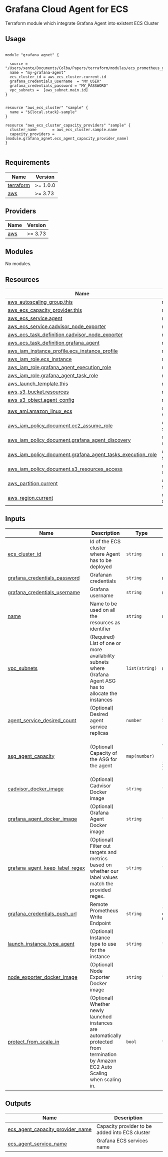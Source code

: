 # Grafana Cloud Agent for ECS

Terraform module which integrate Grafana Agent into existent ECS Cluster

## Usage

```hcl

module "grafana_agnet" {

  source = "/Users/xente/Documents/Colba/Papers/terraform/modules/ecs_prometheus_grafana_cloud"
  name = "my-grafana-agent"
  ecs_cluster_id = aws_ecs_cluster.current.id
  grafana_credentials_username  = "MY_USER"
  grafana_credentials_password = "MY_PASSWORD"
  vpc_subnets =  [aws_subnet.main.id]
}


resource "aws_ecs_cluster" "sample" {
  name = "${local.stack}-sample"
}

resource "aws_ecs_cluster_capacity_providers" "sample" {
  cluster_name       = aws_ecs_cluster.sample.name
  capacity_providers = [module.grafana_agnet.ecs_agent_capacity_provider_name]
}


```


<!-- BEGIN_TF_DOCS -->
## Requirements

| Name | Version |
|------|---------|
| <a name="requirement_terraform"></a> [terraform](#requirement\_terraform) | >= 1.0.0 |
| <a name="requirement_aws"></a> [aws](#requirement\_aws) | >= 3.73 |

## Providers

| Name | Version |
|------|---------|
| <a name="provider_aws"></a> [aws](#provider\_aws) | >= 3.73 |

## Modules

No modules.

## Resources

| Name | Type |
|------|------|
| [aws_autoscaling_group.this](https://registry.terraform.io/providers/hashicorp/aws/latest/docs/resources/autoscaling_group) | resource |
| [aws_ecs_capacity_provider.this](https://registry.terraform.io/providers/hashicorp/aws/latest/docs/resources/ecs_capacity_provider) | resource |
| [aws_ecs_service.agent](https://registry.terraform.io/providers/hashicorp/aws/latest/docs/resources/ecs_service) | resource |
| [aws_ecs_service.cadvisor_node_exporter](https://registry.terraform.io/providers/hashicorp/aws/latest/docs/resources/ecs_service) | resource |
| [aws_ecs_task_definition.cadvisor_node_exporter](https://registry.terraform.io/providers/hashicorp/aws/latest/docs/resources/ecs_task_definition) | resource |
| [aws_ecs_task_definition.grafana_agent](https://registry.terraform.io/providers/hashicorp/aws/latest/docs/resources/ecs_task_definition) | resource |
| [aws_iam_instance_profile.ecs_instance_profile](https://registry.terraform.io/providers/hashicorp/aws/latest/docs/resources/iam_instance_profile) | resource |
| [aws_iam_role.ecs_instance](https://registry.terraform.io/providers/hashicorp/aws/latest/docs/resources/iam_role) | resource |
| [aws_iam_role.grafana_agent_execution_role](https://registry.terraform.io/providers/hashicorp/aws/latest/docs/resources/iam_role) | resource |
| [aws_iam_role.grafana_agent_task_role](https://registry.terraform.io/providers/hashicorp/aws/latest/docs/resources/iam_role) | resource |
| [aws_launch_template.this](https://registry.terraform.io/providers/hashicorp/aws/latest/docs/resources/launch_template) | resource |
| [aws_s3_bucket.resources](https://registry.terraform.io/providers/hashicorp/aws/latest/docs/resources/s3_bucket) | resource |
| [aws_s3_object.agent_config](https://registry.terraform.io/providers/hashicorp/aws/latest/docs/resources/s3_object) | resource |
| [aws_ami.amazon_linux_ecs](https://registry.terraform.io/providers/hashicorp/aws/latest/docs/data-sources/ami) | data source |
| [aws_iam_policy_document.ec2_assume_role](https://registry.terraform.io/providers/hashicorp/aws/latest/docs/data-sources/iam_policy_document) | data source |
| [aws_iam_policy_document.grafana_agent_discovery](https://registry.terraform.io/providers/hashicorp/aws/latest/docs/data-sources/iam_policy_document) | data source |
| [aws_iam_policy_document.grafana_agent_tasks_execution_role](https://registry.terraform.io/providers/hashicorp/aws/latest/docs/data-sources/iam_policy_document) | data source |
| [aws_iam_policy_document.s3_resources_access](https://registry.terraform.io/providers/hashicorp/aws/latest/docs/data-sources/iam_policy_document) | data source |
| [aws_partition.current](https://registry.terraform.io/providers/hashicorp/aws/latest/docs/data-sources/partition) | data source |
| [aws_region.current](https://registry.terraform.io/providers/hashicorp/aws/latest/docs/data-sources/region) | data source |

## Inputs

| Name | Description | Type | Default | Required |
|------|-------------|------|---------|:--------:|
| <a name="input_ecs_cluster_id"></a> [ecs\_cluster\_id](#input\_ecs\_cluster\_id) | Id of the ECS cluster where Agent has to be deployed | `string` | n/a | yes |
| <a name="input_grafana_credentials_password"></a> [grafana\_credentials\_password](#input\_grafana\_credentials\_password) | Grafanan credentials | `string` | n/a | yes |
| <a name="input_grafana_credentials_username"></a> [grafana\_credentials\_username](#input\_grafana\_credentials\_username) | Grafana username | `string` | n/a | yes |
| <a name="input_name"></a> [name](#input\_name) | Name to be used on all the resources as identifier | `string` | n/a | yes |
| <a name="input_vpc_subnets"></a> [vpc\_subnets](#input\_vpc\_subnets) | (Required) List of one or more availability subnets where Grafana Agent ASG has to allocate the instances | `list(string)` | n/a | yes |
| <a name="input_agent_service_desired_count"></a> [agent\_service\_desired\_count](#input\_agent\_service\_desired\_count) | (Optional) Desired agent service replicas | `number` | `1` | no |
| <a name="input_asg_agent_capacity"></a> [asg\_agent\_capacity](#input\_asg\_agent\_capacity) | (Optional) Capacity of the ASG for the agent | `map(number)` | <pre>{<br>  "desired_capacity": 1,<br>  "max_size": 1,<br>  "min_size": 1<br>}</pre> | no |
| <a name="input_cadvisor_docker_image"></a> [cadvisor\_docker\_image](#input\_cadvisor\_docker\_image) | (Optional) Cadvisor Docker image | `string` | `"google/cadvisor"` | no |
| <a name="input_grafana_agent_docker_image"></a> [grafana\_agent\_docker\_image](#input\_grafana\_agent\_docker\_image) | (Optional) Grafana Agent Docker image | `string` | `"grafana/agent"` | no |
| <a name="input_grafana_agent_keep_label_regex"></a> [grafana\_agent\_keep\_label\_regex](#input\_grafana\_agent\_keep\_label\_regex) | (Optional) Filter out targets and metrics based on whether our label values match the provided regex. | `string` | `"node_disk_bytes_read|node_cpu_utilisation|node_memory_utilisation|container_last_seen|job|cadvisor_version_info|prometheus_build_info|node_exporter_build_info|container_cpu_user_seconds_total|apiserver_request_total|container_last_see|container_cpu_system_seconds_total|container_cpu_usage_seconds_total|node_filesystem_avail_bytes|node_cpu_seconds_total|scheduler_binding_duration_seconds_bucket|container_network_transmit_bytes_total|process_resident_memory_bytes|container_network_receive_packets_dropped_total|scheduler_binding_duration_seconds_count|scheduler_volume_scheduling_duration_seconds_bucket|workqueue_queue_duration_seconds_bucket|container_network_transmit_packets_total|rest_project_request_duration_seconds_bucket|container_cpu_cfs_throttled_periods_total|cluster_quantile:apiserver_request_duration_seconds:histogram_quantile|container_memory_cache|go_goroutines|rest_project_requests_total|container_memory_swap|storage_operation_errors_total|scheduler_e2e_scheduling_duration_seconds_bucket|container_network_transmit_packets_dropped_total|storage_operation_duration_seconds_count|node_netstat_TcpExt_TCPSynRetrans|node_netstat_Tcp_OutSegs|container_cpu_cfs_periods_total|container_network_receive_bytes_total|node_netstat_Tcp_RetransSegs|up|storage_operation_duration_seconds_bucket|scheduler_scheduling_algorithm_duration_seconds_bucket|code_resource:apiserver_request_total:rate5m|process_cpu_seconds_total|container_memory_usage_bytes|workqueue_adds_total|container_network_receive_packets_total|container_memory_working_set_bytes|scheduler_scheduling_algorithm_duration_seconds_count|apiserver_request:availability30d|container_memory_rss|scheduler_e2e_scheduling_duration_seconds_count|scheduler_volume_scheduling_duration_seconds_count|workqueue_depth|:node_memory_MemAvailable_bytes:sum|volume_manager_total_volumes"` | no |
| <a name="input_grafana_credentials_push_url"></a> [grafana\_credentials\_push\_url](#input\_grafana\_credentials\_push\_url) | Remote Prometheus Write Endpoint | `string` | `"https://prometheus-prod-01-eu-west-0.grafana.net/api/prom/push"` | no |
| <a name="input_launch_instance_type_agent"></a> [launch\_instance\_type\_agent](#input\_launch\_instance\_type\_agent) | (Optional) Instance type to use for the instance | `string` | `"t3.small"` | no |
| <a name="input_node_exporter_docker_image"></a> [node\_exporter\_docker\_image](#input\_node\_exporter\_docker\_image) | (Optional) Node Exporter Docker image | `string` | `"node-exporter"` | no |
| <a name="input_protect_from_scale_in"></a> [protect\_from\_scale\_in](#input\_protect\_from\_scale\_in) | (Optional) Whether newly launched instances are automatically protected from termination by Amazon EC2 Auto Scaling when scaling in. | `bool` | `true` | no |

## Outputs

| Name | Description |
|------|-------------|
| <a name="output_ecs_agent_capacity_provider_name"></a> [ecs\_agent\_capacity\_provider\_name](#output\_ecs\_agent\_capacity\_provider\_name) | Capacity provider to be added into ECS cluster |
| <a name="output_ecs_agent_service_name"></a> [ecs\_agent\_service\_name](#output\_ecs\_agent\_service\_name) | Grafana ECS services name |
<!-- END_TF_DOCS -->
